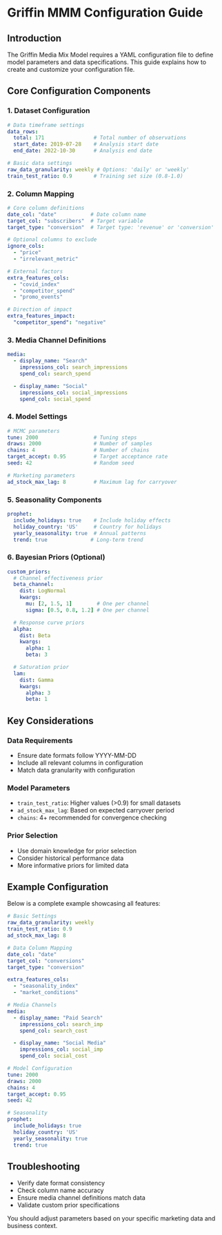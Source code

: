 # Griffin MMM Configuration Guide

## Introduction
The Griffin Media Mix Model requires a YAML configuration file to define model parameters and data specifications. This guide explains how to create and customize your configuration file.

## Core Configuration Components

### 1. Dataset Configuration
```yaml
# Data timeframe settings
data_rows:
  total: 171                # Total number of observations
  start_date: 2019-07-28    # Analysis start date
  end_date: 2022-10-30      # Analysis end date

# Basic data settings  
raw_data_granularity: weekly # Options: 'daily' or 'weekly'
train_test_ratio: 0.9       # Training set size (0.8-1.0)
```

### 2. Column Mapping
```yaml
# Core column definitions
date_col: "date"           # Date column name
target_col: "subscribers"  # Target variable
target_type: "conversion"  # Target type: 'revenue' or 'conversion'

# Optional columns to exclude
ignore_cols:
  - "price"
  - "irrelevant_metric"

# External factors
extra_features_cols:
  - "covid_index"
  - "competitor_spend"
  - "promo_events"

# Direction of impact
extra_features_impact:
  "competitor_spend": "negative"
```

### 3. Media Channel Definitions
```yaml
media:
  - display_name: "Search"
    impressions_col: search_impressions
    spend_col: search_spend

  - display_name: "Social"
    impressions_col: social_impressions
    spend_col: social_spend
```

### 4. Model Settings
```yaml
# MCMC parameters
tune: 2000                  # Tuning steps
draws: 2000                 # Number of samples
chains: 4                   # Number of chains
target_accept: 0.95         # Target acceptance rate
seed: 42                    # Random seed

# Marketing parameters
ad_stock_max_lag: 8         # Maximum lag for carryover
```

### 5. Seasonality Components
```yaml
prophet:
  include_holidays: true    # Include holiday effects
  holiday_country: 'US'     # Country for holidays
  yearly_seasonality: true  # Annual patterns
  trend: true              # Long-term trend
```

### 6. Bayesian Priors (Optional)
```yaml
custom_priors:
  # Channel effectiveness prior
  beta_channel:
    dist: LogNormal
    kwargs:
      mu: [2, 1.5, 1]        # One per channel
      sigma: [0.5, 0.8, 1.2] # One per channel

  # Response curve priors
  alpha:
    dist: Beta
    kwargs:
      alpha: 1
      beta: 3

  # Saturation prior  
  lam:
    dist: Gamma
    kwargs:
      alpha: 3
      beta: 1
```

## Key Considerations

### Data Requirements
- Ensure date formats follow YYYY-MM-DD
- Include all relevant columns in configuration
- Match data granularity with configuration

### Model Parameters
- `train_test_ratio`: Higher values (>0.9) for small datasets
- `ad_stock_max_lag`: Based on expected carryover period
- `chains`: 4+ recommended for convergence checking

### Prior Selection
- Use domain knowledge for prior selection
- Consider historical performance data
- More informative priors for limited data

## Example Configuration
Below is a complete example showcasing all features:

```yaml
# Basic Settings
raw_data_granularity: weekly
train_test_ratio: 0.9
ad_stock_max_lag: 8

# Data Column Mapping
date_col: "date"
target_col: "conversions"
target_type: "conversion"

extra_features_cols:
  - "seasonality_index"
  - "market_conditions"

# Media Channels  
media:
  - display_name: "Paid Search"
    impressions_col: search_imp
    spend_col: search_cost

  - display_name: "Social Media"
    impressions_col: social_imp
    spend_col: social_cost

# Model Configuration
tune: 2000
draws: 2000
chains: 4
target_accept: 0.95
seed: 42

# Seasonality
prophet:
  include_holidays: true
  holiday_country: 'US'
  yearly_seasonality: true
  trend: true
```

## Troubleshooting
- Verify date format consistency
- Check column name accuracy
- Ensure media channel definitions match data
- Validate custom prior specifications

You should adjust parameters based on your specific marketing data and business context.
